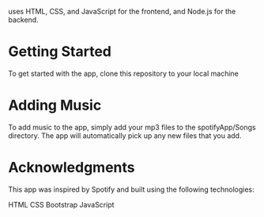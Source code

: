 uses HTML, CSS, and JavaScript for the frontend, and Node.js for the backend.

# Getting Started
To get started with the app, clone this repository to your local machine

# Adding Music
To add music to the app, simply add your mp3 files to the spotifyApp/Songs directory. The app will automatically pick up any new files that you add.

# Acknowledgments
This app was inspired by Spotify and built using the following technologies:

HTML
CSS
Bootstrap
JavaScript

